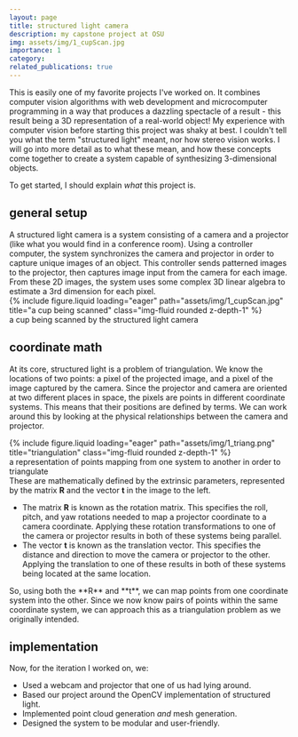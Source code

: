 ```yaml
---
layout: page
title: structured light camera
description: my capstone project at OSU
img: assets/img/1_cupScan.jpg
importance: 1
category: 
related_publications: true
---
```


This is easily one of my favorite projects I've worked on. It combines computer vision algorithms with web development and microcomputer programming in a way that produces a dazzling spectacle of a result - this result being a 3D representation of a real-world object!
My experience with computer vision before starting this project was shaky at best. I couldn't tell you what the term "structured light" meant, nor how stereo vision works. I will go into more detail as to what these mean, and how these concepts come together to create a system capable of synthesizing 3-dimensional objects.

To get started, I should explain *what* this project is.

## general setup
<div class="row">
  <div class="col-sm mt-3 mt-md-0">
    A structured light camera is a system consisting of a camera and a projector (like what you would find in a conference room). Using a controller computer, the system synchronizes the camera and projector in order to capture unique images of an object. This controller sends patterned images to the projector, then captures image input from the camera for each image. From these 2D images, the system uses some complex 3D linear algebra to estimate a 3rd dimension for each pixel.
  </div>
  <div class="col-sm mt-3 mt-md-0">
    {% include figure.liquid loading="eager" path="assets/img/1_cupScan.jpg" title="a cup being scanned" class="img-fluid rounded z-depth-1" %}
    <div class="caption">
      a cup being scanned by the structured light camera
    </div>
  </div>
</div>

## coordinate math
At its core, structured light is a problem of triangulation. We know the locations of two points: a pixel of the projected image, and a pixel of the image captured by the camera. Since the projector and camera are oriented at two different places in space, the pixels are points in different coordinate systems. This means that their positions are defined by terms. We can work around this by looking at the physical relationships between the camera and projector.
<div class="row">
  <div class="col-sm mt-3 mt-md-0">
    {% include figure.liquid loading="eager" path="assets/img/1_triang.png" title="triangulation" class="img-fluid rounded z-depth-1" %}
    <div class="caption">
      a representation of points mapping from one system to another in order to triangulate
    </div>
  </div>
  <div class="col-sm mt-3 mt-md-0">
    These are mathematically defined by the extrinsic parameters, represented by the matrix <strong>R</strong> and the vector <strong>t</strong> in the image to the left.
    <ul>
      <li>
        The matrix <strong>R</strong> is known as the rotation matrix. This specifies the roll, pitch, and yaw rotations needed to map a projector coordinate to a camera coordinate. Applying these rotation transformations to one of the camera or projector results in both of these systems being parallel.
      </li>
      <li>
        The vector <strong>t</strong> is known as the translation vector. This specifies the distance and direction to move the camera or projector to the other. Applying the translation to one of these results in both of these systems being located at the same location.
      </li>
    </ul>
  </div>
</div>
So, using both the **R** and **t**, we can map points from one coordinate system into the other. Since we now know pairs of points within the same coordinate system, we can approach this as a triangulation problem as we originally intended.

## implementation
Now, for the iteration I worked on, we:
- Used a webcam and projector that one of us had lying around.
- Based our project around the OpenCV implementation of structured light.
- Implemented point cloud generation *and* mesh generation.
- Designed the system to be modular and user-friendly.

